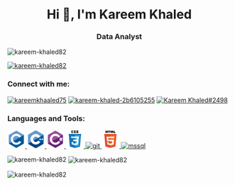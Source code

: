 <h1 align="center">Hi 👋, I'm Kareem Khaled</h1>
<h3 align="center">Data Analyst</h3>

<p align="left"> <img src="https://komarev.com/ghpvc/?username=kareem-khaled82&label=Profile%20views&color=0e75b6&style=flat" alt="kareem-khaled82" /> </p>

<p align="left"> <a href="https://github.com/ryo-ma/github-profile-trophy"><img src="https://github-profile-trophy.vercel.app/?username=kareem-khaled82" alt="kareem-khaled82" /></a> </p>

<h3 align="left">Connect with me:</h3>
<p align="left">
<a href="https://twitter.com/kareemkhaaled75" target="blank"><img align="center" src="https://raw.githubusercontent.com/rahuldkjain/github-profile-readme-generator/master/src/images/icons/Social/twitter.svg" alt="kareemkhaaled75" height="30" width="40" /></a>
<a href="https://linkedin.com/in/kareem-khaled-2b6105255" target="blank"><img align="center" src="https://raw.githubusercontent.com/rahuldkjain/github-profile-readme-generator/master/src/images/icons/Social/linked-in-alt.svg" alt="kareem-khaled-2b6105255" height="30" width="40" /></a>
<a href="https://discord.gg/Kareem Khaled#2498" target="blank"><img align="center" src="https://raw.githubusercontent.com/rahuldkjain/github-profile-readme-generator/master/src/images/icons/Social/discord.svg" alt="Kareem Khaled#2498" height="30" width="40" /></a>
</p>

<h3 align="left">Languages and Tools:</h3>
<p align="left"> <a href="https://www.cprogramming.com/" target="_blank" rel="noreferrer"> <img src="https://raw.githubusercontent.com/devicons/devicon/master/icons/c/c-original.svg" alt="c" width="40" height="40"/> </a> <a href="https://www.w3schools.com/cpp/" target="_blank" rel="noreferrer"> <img src="https://raw.githubusercontent.com/devicons/devicon/master/icons/cplusplus/cplusplus-original.svg" alt="cplusplus" width="40" height="40"/> </a> <a href="https://www.w3schools.com/cs/" target="_blank" rel="noreferrer"> <img src="https://raw.githubusercontent.com/devicons/devicon/master/icons/csharp/csharp-original.svg" alt="csharp" width="40" height="40"/> </a> <a href="https://www.w3schools.com/css/" target="_blank" rel="noreferrer"> <img src="https://raw.githubusercontent.com/devicons/devicon/master/icons/css3/css3-original-wordmark.svg" alt="css3" width="40" height="40"/> </a> <a href="https://git-scm.com/" target="_blank" rel="noreferrer"> <img src="https://www.vectorlogo.zone/logos/git-scm/git-scm-icon.svg" alt="git" width="40" height="40"/> </a> <a href="https://www.w3.org/html/" target="_blank" rel="noreferrer"> <img src="https://raw.githubusercontent.com/devicons/devicon/master/icons/html5/html5-original-wordmark.svg" alt="html5" width="40" height="40"/> </a> <a href="https://www.microsoft.com/en-us/sql-server" target="_blank" rel="noreferrer"> <img src="https://www.svgrepo.com/show/303229/microsoft-sql-server-logo.svg" alt="mssql" width="40" height="40"/> </a> </p>

<p><img align="left" src="https://github-readme-stats.vercel.app/api/top-langs?username=kareem-khaled82&show_icons=true&locale=en&layout=compact" alt="kareem-khaled82" /></p>

<p>&nbsp;<img align="center" src="https://github-readme-stats.vercel.app/api?username=kareem-khaled82&show_icons=true&locale=en" alt="kareem-khaled82" /></p>

<p><img align="center" src="https://github-readme-streak-stats.herokuapp.com/?user=kareem-khaled82&" alt="kareem-khaled82" /></p>
